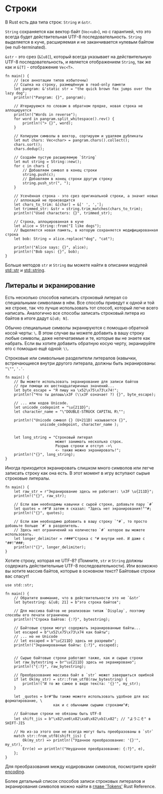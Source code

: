 # Строки

В Rust есть два типа строк: `String` и `&str`.

`String` сохраняется как вектор байт 
(`Vec<u8>`), но с гарантией, что это всегда будет 
действительная UTF-8 последовательность. `String` 
выделяется в куче, расширяемая и не заканчивается нулевым байтом 
(не null-terminated).

`&str` - это срез (`&[u8]`), 
который всегда указывает на действительную UTF-8 
последовательность, и является отображением 
`String`, так же как и `&[T]` - 
отображение `Vec<T>`.

```rust,editable
fn main() {
    // (все аннотации типов избыточны)
    // Ссылка на строку, размещённую в read-only памяти
    let pangram: &'static str = "the quick brown fox jumps over the lazy dog";
    println!("Pangram: {}", pangram);

    // Итерируемся по словам в обратном прядке, новая строка не аллоцируется
    println!("Words in reverse");
    for word in pangram.split_whitespace().rev() {
        println!("> {}", word);
    }

    // Копируем символы в вектор, сортируем и удаляем дубликаты
    let mut chars: Vec<char> = pangram.chars().collect();
    chars.sort();
    chars.dedup();

    // Создаём пустую расширяемую `String`
    let mut string = String::new();
    for c in chars {
        // Добавляем символ в конец строки
        string.push(c);
        // Добавляем в конец строки другую строку
        string.push_str(", ");
    }

    // Усечённая строка - это срез оригинальной строки, а значит новых 
    // аллокаций не производится
    let chars_to_trim: &[char] = &[' ', ','];
    let trimmed_str: &str = string.trim_matches(chars_to_trim);
    println!("Used characters: {}", trimmed_str);

    // Строка, аллоцированная в куче
    let alice = String::from("I like dogs");
    // Выделяется новая память, в которую сохраняется модифицированная строка
    let bob: String = alice.replace("dog", "cat");

    println!("Alice says: {}", alice);
    println!("Bob says: {}", bob);
}
```

Больше методов `str` и `String` вы 
можете найти в описании модулей [std::str](https://doc.rust-lang.org/std/str/) и 
[std::string](https://doc.rust-lang.org/std/string/).

## Литералы и экранирование

Есть несколько способов написать строковый литерал со 
специальными символами в нём. Все способы приведут к одной и 
той же строке, так что лучше использовать тот способ, который 
легче всего написать. Аналогично все способы записать строковый 
литера из байтов в итоге дадут `&[u8; N]`.

Обычно специальные символы экранируются с помощью обратной косой черты: `\`. В этом случае вы можете добавить в вашу 
строку любые символы, даже непечатаемые и те, которые вы не 
знаете как набрать. Если вы хотите добавить обратную косую черту, 
экранируйте его с помощью ещё одной: `\\`.

Строковые или символьные разделители литералов (кавычки, встречающиеся внутри другого литерала, должны быть экранированы: `"\""`, `'.'`.

```rust,editable
fn main() {
    // Вы можете использовать экранирование для записи байтов 
    // при помощи их шестнадцатиричных значений...
    let byte_escape = "Я пишу на \x52\x75\x73\x74!";
    println!("Что ты делашь\x3F (\\x3F означает ?) {}", byte_escape);

    // ... или кодов Unicode.
    let unicode_codepoint = "\u{211D}";
    let character_name = "\"DOUBLE-STRUCK CAPITAL R\"";

    println!("Unicode символ {} (U+211D) называется {}",
                unicode_codepoint, character_name );


    let long_string = "Строковый литерал
                       может занимать несколько строк.
                       Разрыв строки и отступ ->\
                       <- также можно экранировать!";
    println!("{}", long_string);
}
```

Иногда приходится экранировать слишком много символов или 
легче записать строку как она есть. В этот момент в игру вступают 
сырые строковые литералы.

```rust,
fn main() {
    let raw_str = r"Экранирование здесь не работает: \x3F \u{211D}";
    println!("{}", raw_str);

    // Если вам необходимы кавычки с сырой строке, добавьте пару `#`
    let quotes = r#"И затем я сказал: "Здесь нет экранирования!""#;
    println!("{}", quotes);

    // Если вам необходимо добавить в вашу строку `"#`, то просто добавьте больше `#` в разделитель.
    // Здесь нет ограничений на количество `#` которое вы можете использовать.
    let longer_delimiter = r###"Строка с "# внутри неё. И даже с "##!"###;
    println!("{}", longer_delimiter);
}
```

Хотите строку, которая не UTF-8? (Помните, `str` и 
`String` должны содержать действительные UTF-8 
последовательности). Или возможно вы хотите массив байтов, 
которые в основном текст? Байтовые строки вас спасут!

```rust,
use std::str;

fn main() {
    // Обратите внимание, что в действительности это не `&str`
    let bytestring: &[u8; 21] = b"это строка байтов";

    // Для массива байтов не реализован типаж `Display`, поэтому способы его печати ограничены
    println!("Строка байтов: {:?}", bytestring);

    // Байтовые строки могут содержать экранированные байты...
    let escaped = b"\x52\x75\x73\x74 как байты";
    // ... но не Unicode
    // let escaped = b"\u{211D} здесь не разрешён";
    println!("Экранированные байты: {:?}", escaped);


    // Сырые байтовые строки работают также, как и сырые строки
    let raw_bytestring = br"\u{211D} здесь не экранировано";
    println!("{:?}", raw_bytestring);

    // Преобразование массива байт в `str` может завершиться ошибкой
    if let Ok(my_str) = str::from_utf8(raw_bytestring) {
        println!("И то же самое в виде текста: '{}'", my_str);
    }

    let _quotes = br#"Вы также можете использовать удобное для вас форматирование, \
                      как и с обычными сырыми строками"#;

    // Байтовые строки не обязаны быть UTF-8
    let shift_jis = b"\x82\xe6\x82\xa8\x82\xb1\x82"; // "ようこそ" в SHIFT-JIS

    // Но из-за этого они не всегда могут быть преобразованы в `str`
    match str::from_utf8(shift_jis) {
        Ok(my_str) => println!("Удачное преобразование: '{}'", my_str),
        Err(e) => println!("Неудачное преобразование: {:?}", e),
    };
}
```

Для преобразования между кодировками символов, посмотрите крейт [encoding](https://crates.io/crates/encoding).

Более детальный список способов записи строковых литералов и 
экранирования символов можно найти в [главе 'Tokens'](https://doc.rust-lang.org/reference/tokens.html) Rust Reference.
